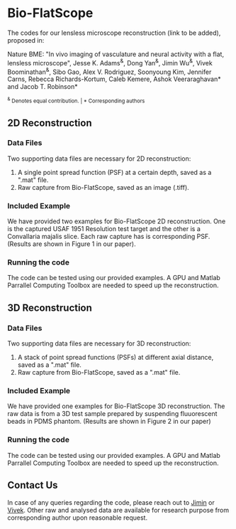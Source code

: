 # Bio-FlatScope

The codes for our lensless microscope reconstruction (link to be added), proposed in:

Nature BME: "In vivo imaging of vasculature and neural activity with a flat, lensless microscope", Jesse K. Adams<sup>&</sup>, Dong Yan<sup>&</sup>, Jimin Wu<sup>&</sup>, Vivek Boominathan<sup>&</sup>, Sibo Gao, Alex V. Rodriguez, Soonyoung Kim, Jennifer Carns, Rebecca Richards-Kortum, Caleb Kemere, Ashok Veeraraghavan* and Jacob T. Robinson*

<sub><sup>&</sup> Denotes equal contribution. | * Corresponding authors </sub>

## 2D Reconstruction
### Data Files
Two supporting data files are necessary for 2D reconstruction:
  1. A single point spread function (PSF) at a certain depth, saved as a ".mat" file.
  2. Raw capture from Bio-FlatScope, saved as an image (.tiff).
### Included Example
We have provided two examples for Bio-FlatScope 2D reconstruction. One is the captured USAF 1951 Resolution test target and the other is a Convallaria majalis slice. Each raw capture has is corresponding PSF. (Results are shown in Figure 1 in our paper).
### Running the code
The code can be tested using our provided examples. A GPU and Matlab Parrallel Computing Toolbox are needed to speed up the reconstruction. 


## 3D Reconstruction
### Data Files
Two supporting data files are necessary for 3D reconstruction:
  1. A stack of point spread functions (PSFs) at different axial distance, saved as a ".mat" file.
  2. Raw capture from Bio-FlatScope, saved as a ".mat" file.
### Included Example
We have provided one examples for Bio-FlatScope 3D reconstruction. The raw data is from a 3D test sample prepared by suspending fluuorescent beads in PDMS phantom. (Results are shown in Figure 2 in our paper)
### Running the code
The code can be tested using our provided examples. A GPU and Matlab Parrallel Computing Toolbox are needed to speed up the reconstruction. 


## Contact Us
In case of any queries regarding the code, please reach out to [Jimin](mailto:jimin.wu@rice.edu) or [Vivek](mailto:vivekb@rice.edu]).
Other raw and analysed data are available for research purpose from corresponding author upon reasonable request.
